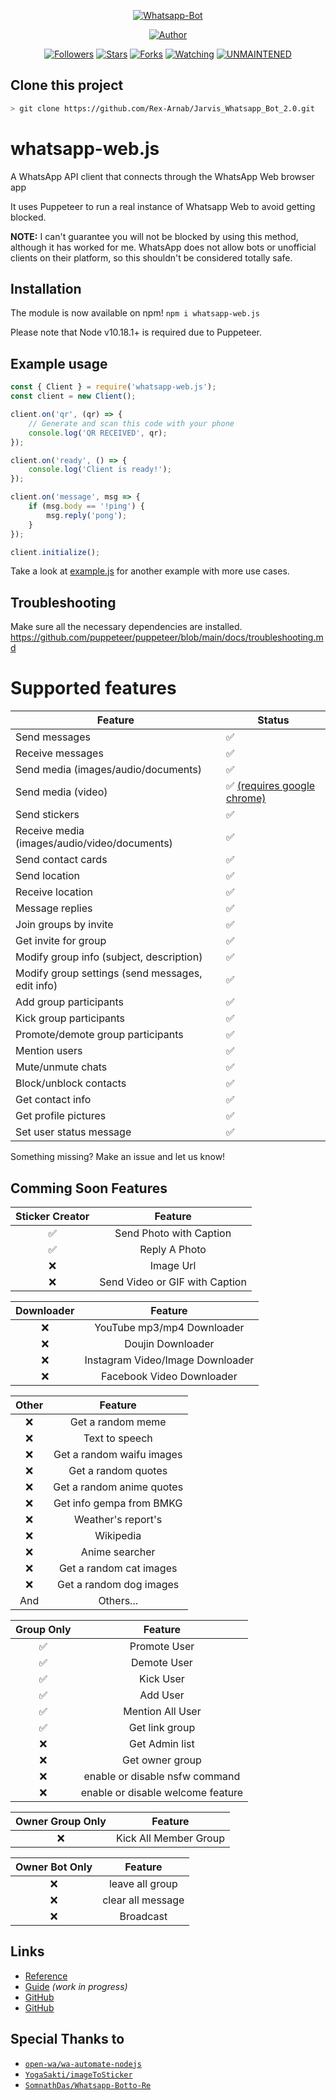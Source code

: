 <p align="center">
<a href="#"><img title="Whatsapp-Bot" src="https://img.shields.io/badge/Whatsapp Bot-green?colorA=%23ff0000&colorB=%23017e40&style=for-the-badge"></a>
</p>
<p align="center">
<a href="https://github.com/Rex-Arnab"><img title="Author" src="https://img.shields.io/badge/AUTHOR-Rex--Arnab-red?style=for-the-badge&logo=github"></a>
</p>
<p align="center">
<a href="https://github.com/Rex-Arnab/followers"><img title="Followers" src="https://img.shields.io/github/followers/Rex-Arnab?color=blue&style=flat-square"></a>
<a href="https://github.com/Rex-Arnab/whatsapp-bot/stargazers/"><img title="Stars" src="https://img.shields.io/github/stars/Rex-Arnab/whatsapp-bot?color=red&style=flat-square"></a>
<a href="https://github.com/Rex-Arnab/whatsapp-bot/network/members"><img title="Forks" src="https://img.shields.io/github/forks/Rex-Arnab/whatsapp-bot?color=red&style=flat-square"></a>
<a href="https://github.com/Rex-Arnab/whatsapp-bot/watchers"><img title="Watching" src="https://img.shields.io/github/watchers/Rex-Arnab/whatsapp-bot?label=Watchers&color=blue&style=flat-square"></a>
<a href="#"><img title="UNMAINTENED" src="https://img.shields.io/badge/MAINTENED-YES-blue.svg"></a>
</p>

## Clone this project

```bash
> git clone https://github.com/Rex-Arnab/Jarvis_Whatsapp_Bot_2.0.git
```
# whatsapp-web.js
A WhatsApp API client that connects through the WhatsApp Web browser app

It uses Puppeteer to run a real instance of Whatsapp Web to avoid getting blocked.

**NOTE:** I can't guarantee you will not be blocked by using this method, although it has worked for me. WhatsApp does not allow bots or unofficial clients on their platform, so this shouldn't be considered totally safe.

## Installation

The module is now available on npm! `npm i whatsapp-web.js`

Please note that Node v10.18.1+ is required due to Puppeteer.

## Example usage

```js
const { Client } = require('whatsapp-web.js');
const client = new Client();

client.on('qr', (qr) => {
    // Generate and scan this code with your phone
    console.log('QR RECEIVED', qr);
});

client.on('ready', () => {
    console.log('Client is ready!');
});

client.on('message', msg => {
    if (msg.body == '!ping') {
        msg.reply('pong');
    }
});

client.initialize();
```

Take a look at [example.js](https://github.com/pedroslopez/whatsapp-web.js/blob/master/example.js) for another example with more use cases.


## Troubleshooting

Make sure all the necessary dependencies are installed.
https://github.com/puppeteer/puppeteer/blob/main/docs/troubleshooting.md


# Supported features

| Feature  | Status |
| ------------- | ------------- |
| Send messages  | ✅  |
| Receive messages  | ✅  |
| Send media (images/audio/documents)  | ✅  |
| Send media (video)  | ✅ [(requires google chrome)](https://waguide.pedroslopez.me/features/handling-attachments#caveat-for-sending-videos-and-gifs)  |
| Send stickers | ✅ |
| Receive media (images/audio/video/documents)  | ✅  |
| Send contact cards | ✅ |
| Send location | ✅ |
| Receive location | ✅ | 
| Message replies | ✅ |
| Join groups by invite  | ✅ |
| Get invite for group  | ✅ |
| Modify group info (subject, description)  | ✅  |
| Modify group settings (send messages, edit info)  | ✅  |
| Add group participants  | ✅  |
| Kick group participants  | ✅  |
| Promote/demote group participants | ✅ |
| Mention users | ✅ |
| Mute/unmute chats | ✅ |
| Block/unblock contacts | ✅ |
| Get contact info | ✅ |
| Get profile pictures | ✅ |
| Set user status message | ✅ |

Something missing? Make an issue and let us know!

## Comming Soon Features

| Sticker Creator |            Feature             |
| :-------------: | :----------------------------: |
|       ✅        |    Send Photo with Caption     |
|       ✅        |         Reply A Photo          |
|       ❌        |           Image Url            |
|       ❌        | Send Video or GIF with Caption |

| Downloader |             Feature              |
| :--------: | :------------------------------: |
|     ❌     |    YouTube mp3/mp4 Downloader    |
|     ❌     |        Doujin Downloader         |
|     ❌     | Instagram Video/Image Downloader |
|     ❌     |    Facebook Video Downloader     |

| Other |          Feature          |
| :---: | :-----------------------: |
|  ❌   |     Get a random meme     |
|  ❌   |      Text to speech       |
|  ❌   | Get a random waifu images |
|  ❌   |    Get a random quotes    |
|  ❌   | Get a random anime quotes |
|  ❌   | Get info gempa from BMKG  |
|  ❌   |    Weather's report's     |
|  ❌   |         Wikipedia         |
|  ❌   |      Anime searcher       |
|  ❌   |  Get a random cat images  |
|  ❌   |  Get a random dog images  |
|  And  |         Others...         |

| Group Only |              Feature              |
| :--------: | :-------------------------------: |
|     ✅     |           Promote User            |
|     ✅     |            Demote User            |
|     ✅     |             Kick User             |
|     ✅     |             Add User              |
|     ✅     |         Mention All User          |
|     ✅     |          Get link group           |
|     ❌     |          Get Admin list           |
|     ❌     |          Get owner group          |
|     ❌     |  enable or disable nsfw command   |
|     ❌     | enable or disable welcome feature |

| Owner Group Only |        Feature        |
| :--------------: | :-------------------: |
|        ❌        | Kick All Member Group |

| Owner Bot Only |      Feature      |
| :------------: | :---------------: |
|       ❌       |  leave all group  |
|       ❌       | clear all message |
|       ❌       |     Broadcast     |


## Links

* [Reference](https://pedroslopez.me/whatsapp-web.js)
* [Guide](https://waguide.pedroslopez.me/) _(work in progress)_
* [GitHub](https://github.com/pedroslopez/whatsapp-web.js)
* [GitHub](https://github.com/Rex-Arnab/Jarvis_Whatsapp_Bot_2.0)


## Special Thanks to

- [`open-wa/wa-automate-nodejs`](https://github.com/open-wa/wa-automate-nodejs)
- [`YogaSakti/imageToSticker`](https://github.com/YogaSakti/imageToSticker)
- [`SomnathDas/Whatsapp-Botto-Re`](https://github.com/SomnathDas/Whatsapp-Botto-Re)
